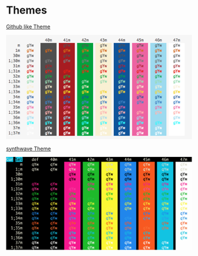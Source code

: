 
# Themes


[Github like Theme](https://github.com/MohamedElashri/mac_terminal/blob/main/Themes/Github.itermcolors)

![GitHub like Theme](https://raw.githubusercontent.com/mbadolato/iTerm2-Color-Schemes/master/screenshots/github.png)


[synthwave Theme](https://github.com/MohamedElashri/mac_terminal/blob/main/Themes/synthwave.itermcolors)

![synthwave Theme](https://raw.githubusercontent.com/mbadolato/iTerm2-Color-Schemes/master/screenshots/synthwave.png)
